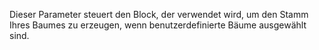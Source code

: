 Dieser Parameter steuert den Block, der verwendet wird, um den Stamm Ihres Baumes zu erzeugen, wenn benutzerdefinierte Bäume ausgewählt sind.